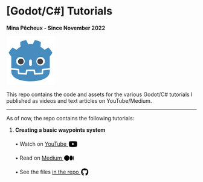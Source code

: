 # [Godot/C#] Tutorials

<!--! Icons from Font Awesome Free 6.1.2 by @fontawesome - https://fontawesome.com License - https://fontawesome.com/license/free (Icons: CC BY 4.0, Fonts: SIL OFL 1.1, Code: MIT License) Copyright 2022 Fonticons, Inc. -->

**Mina Pêcheux - Since November 2022**

<img style="width: 128px" src="doc/godot-small.png" />

This repo contains the code and assets for the various Godot/C# tutorials I published as videos and text articles on YouTube/Medium.

---

As of now, the repo contains the following tutorials:

1. **Creating a basic waypoints system**

    • Watch on [YouTube <img src="./doc/youtube.svg" height="20px" style="margin-left: 2px; position: relative; top: 5px" />](https://www.youtube.com/watch?v=EZINSDERTW8)

    • Read on [Medium <img src="./doc/medium.svg" height="20px" style="margin-left: 2px; position: relative; top: 5px" />](https://mina-pecheux.medium.com/creating-a-waypoints-system-in-godot-c-faac2a44924d)

    • See the files [in the repo <img src="./doc/github.svg" height="20px" style="margin-left: 2px; position: relative; top: 5px" />](/01-Waypoints)
